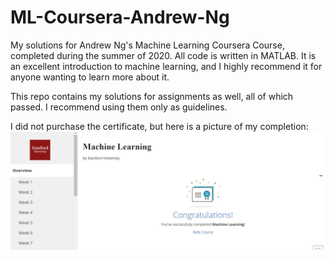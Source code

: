 # ML-Coursera-Andrew-Ng
My solutions for Andrew Ng's Machine Learning Coursera Course, completed during the summer of 2020. All code is written in MATLAB. It is an excellent introduction to machine learning, and I highly recommend it for anyone wanting to learn more about it.

This repo contains my solutions for assignments as well, all of which passed. I recommend using them only as guidelines.

I did not purchase the certificate, but here is a picture of my completion:
![](completion.jpg)
